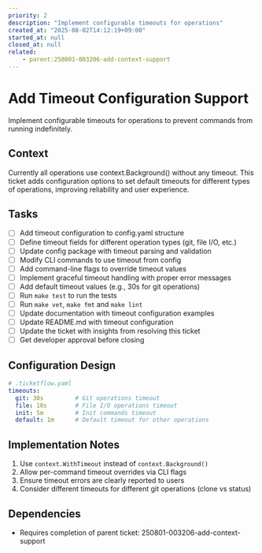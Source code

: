 ```yaml
---
priority: 2
description: "Implement configurable timeouts for operations"
created_at: "2025-08-02T14:12:19+09:00"
started_at: null
closed_at: null
related:
    - parent:250801-003206-add-context-support
---
```


# Add Timeout Configuration Support

Implement configurable timeouts for operations to prevent commands from running indefinitely.

## Context

Currently all operations use context.Background() without any timeout. This ticket adds configuration options to set default timeouts for different types of operations, improving reliability and user experience.

## Tasks

- [ ] Add timeout configuration to config.yaml structure
- [ ] Define timeout fields for different operation types (git, file I/O, etc.)
- [ ] Update config package with timeout parsing and validation
- [ ] Modify CLI commands to use timeout from config
- [ ] Add command-line flags to override timeout values
- [ ] Implement graceful timeout handling with proper error messages
- [ ] Add default timeout values (e.g., 30s for git operations)
- [ ] Run `make test` to run the tests
- [ ] Run `make vet`, `make fmt` and `make lint`
- [ ] Update documentation with timeout configuration examples
- [ ] Update README.md with timeout configuration
- [ ] Update the ticket with insights from resolving this ticket
- [ ] Get developer approval before closing

## Configuration Design

```yaml
# .ticketflow.yaml
timeouts:
  git: 30s         # Git operations timeout
  file: 10s        # File I/O operations timeout
  init: 5m         # Init commands timeout
  default: 1m      # Default timeout for other operations
```

## Implementation Notes

1. Use `context.WithTimeout` instead of `context.Background()`
2. Allow per-command timeout overrides via CLI flags
3. Ensure timeout errors are clearly reported to users
4. Consider different timeouts for different git operations (clone vs status)

## Dependencies

- Requires completion of parent ticket: 250801-003206-add-context-support